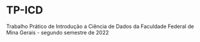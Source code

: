 # TP-ICD
Trabalho Prático de Introdução a Ciência de Dados da Faculdade Federal de Mina Gerais - segundo semestre de 2022
